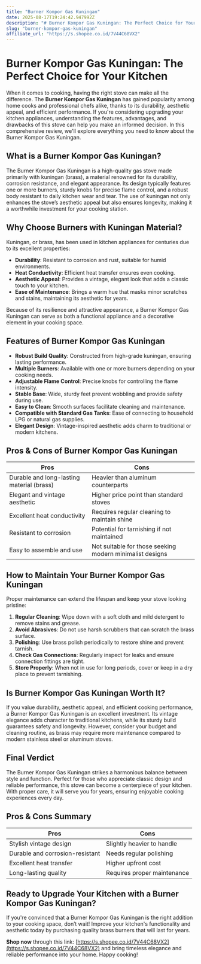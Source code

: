 ```yaml
---
title: "Burner Kompor Gas Kuningan"
date: 2025-08-17T19:24:42.947992Z
description: "# Burner Kompor Gas Kuningan: The Perfect Choice for Your Kitchen..."
slug: "burner-kompor-gas-kuningan"
affiliate_url: "https://s.shopee.co.id/7V44C68VX2"
---
```

# Burner Kompor Gas Kuningan: The Perfect Choice for Your Kitchen

When it comes to cooking, having the right stove can make all the difference. The **Burner Kompor Gas Kuningan** has gained popularity among home cooks and professional chefs alike, thanks to its durability, aesthetic appeal, and efficient performance. If you're considering upgrading your kitchen appliances, understanding the features, advantages, and drawbacks of this stove can help you make an informed decision. In this comprehensive review, we'll explore everything you need to know about the Burner Kompor Gas Kuningan.

## What is a Burner Kompor Gas Kuningan?

The Burner Kompor Gas Kuningan is a high-quality gas stove made primarily with kuningan (brass), a material renowned for its durability, corrosion resistance, and elegant appearance. Its design typically features one or more burners, sturdy knobs for precise flame control, and a robust body resistant to daily kitchen wear and tear. The use of kuningan not only enhances the stove’s aesthetic appeal but also ensures longevity, making it a worthwhile investment for your cooking station.

## Why Choose Burners with Kuningan Material?

Kuningan, or brass, has been used in kitchen appliances for centuries due to its excellent properties:

- **Durability**: Resistant to corrosion and rust, suitable for humid environments.
- **Heat Conductivity**: Efficient heat transfer ensures even cooking.
- **Aesthetic Appeal**: Provides a vintage, elegant look that adds a classic touch to your kitchen.
- **Ease of Maintenance**: Brings a warm hue that masks minor scratches and stains, maintaining its aesthetic for years.

Because of its resilience and attractive appearance, a Burner Kompor Gas Kuningan can serve as both a functional appliance and a decorative element in your cooking space.

## Features of Burner Kompor Gas Kuningan

- **Robust Build Quality**: Constructed from high-grade kuningan, ensuring lasting performance.
- **Multiple Burners**: Available with one or more burners depending on your cooking needs.
- **Adjustable Flame Control**: Precise knobs for controlling the flame intensity.
- **Stable Base**: Wide, sturdy feet prevent wobbling and provide safety during use.
- **Easy to Clean**: Smooth surfaces facilitate cleaning and maintenance.
- **Compatible with Standard Gas Tanks**: Ease of connecting to household LPG or natural gas supplies.
- **Elegant Design**: Vintage-inspired aesthetic adds charm to traditional or modern kitchens.

## Pros & Cons of Burner Kompor Gas Kuningan

| **Pros**                                | **Cons**                              |
|----------------------------------------|-------------------------------------|
| Durable and long-lasting material (brass)| Heavier than aluminum counterparts  |
| Elegant and vintage aesthetic           | Higher price point than standard stoves |
| Excellent heat conductivity             | Requires regular cleaning to maintain shine |
| Resistant to corrosion                  | Potential for tarnishing if not maintained |
| Easy to assemble and use               | Not suitable for those seeking modern minimalist designs|

## How to Maintain Your Burner Kompor Gas Kuningan

Proper maintenance can extend the lifespan and keep your stove looking pristine:

1. **Regular Cleaning**: Wipe down with a soft cloth and mild detergent to remove stains and grease.
2. **Avoid Abrasives**: Do not use harsh scrubbers that can scratch the brass surface.
3. **Polishing**: Use brass polish periodically to restore shine and prevent tarnish.
4. **Check Gas Connections**: Regularly inspect for leaks and ensure connection fittings are tight.
5. **Store Properly**: When not in use for long periods, cover or keep in a dry place to prevent tarnishing.

## Is Burner Kompor Gas Kuningan Worth It?

If you value durability, aesthetic appeal, and efficient cooking performance, a Burner Kompor Gas Kuningan is an excellent investment. Its vintage elegance adds character to traditional kitchens, while its sturdy build guarantees safety and longevity. However, consider your budget and cleaning routine, as brass may require more maintenance compared to modern stainless steel or aluminum stoves.

## Final Verdict

The Burner Kompor Gas Kuningan strikes a harmonious balance between style and function. Perfect for those who appreciate classic design and reliable performance, this stove can become a centerpiece of your kitchen. With proper care, it will serve you for years, ensuring enjoyable cooking experiences every day.

## Pros & Cons Summary

| **Pros**                                | **Cons**                              |
|----------------------------------------|-------------------------------------|
| Stylish vintage design                | Slightly heavier to handle          |
| Durable and corrosion-resistant      | Needs regular polishing             |
| Excellent heat transfer                | Higher upfront cost                  |
| Long-lasting quality                 | Requires proper maintenance         |

## Ready to Upgrade Your Kitchen with a Burner Kompor Gas Kuningan?

If you're convinced that a Burner Kompor Gas Kuningan is the right addition to your cooking space, don’t wait! Improve your kitchen's functionality and aesthetic today by purchasing quality brass burners that will last for years.

**Shop now** through this link: [https://s.shopee.co.id/7V44C68VX2](https://s.shopee.co.id/7V44C68VX2) and bring timeless elegance and reliable performance into your home. Happy cooking!